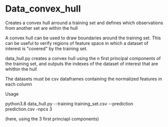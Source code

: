 # Data_convex_hull
Creates a convex hull arround a training set and defines which observations from another set are within the hull

A convex hull can be used to draw boundaries around the training set. This can be useful to verify regions of feature space in which a dataset of interest  is "covered" by the training set.

data_hull.py creates a convex hull using the n first principal components of the training set, and outputs the indexes of the dataset of interest that are whithin the hull

The datasets must be csv dataframes containing the normalized features in each column

Usage

python3.8 data_hull.py --training training_set.csv --prediction prediction.csv -npcs 3

(here, using the 3 first princiapl components)
